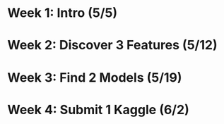 # **Week 1**: Intro (5/5)


# **Week 2**: Discover 3 Features (5/12)


# **Week 3**: Find 2 Models (5/19)


# **Week 4**: Submit 1 Kaggle (6/2)
